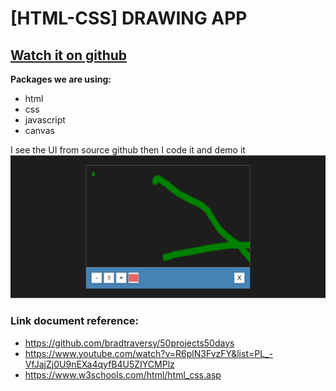 # [HTML-CSS] DRAWING APP

## [Watch it on github](https://github.com/bradtraversy/50projects50days)

**Packages we are using:**

- html
- css
- javascript
- canvas

I see the UI from source github then I code it and demo it
![App UI](drawing.png)


### Link document reference: 
- https://github.com/bradtraversy/50projects50days
- https://www.youtube.com/watch?v=R6plN3FvzFY&list=PL_-VfJajZj0U9nEXa4qyfB4U5ZIYCMPlz
- https://www.w3schools.com/html/html_css.asp